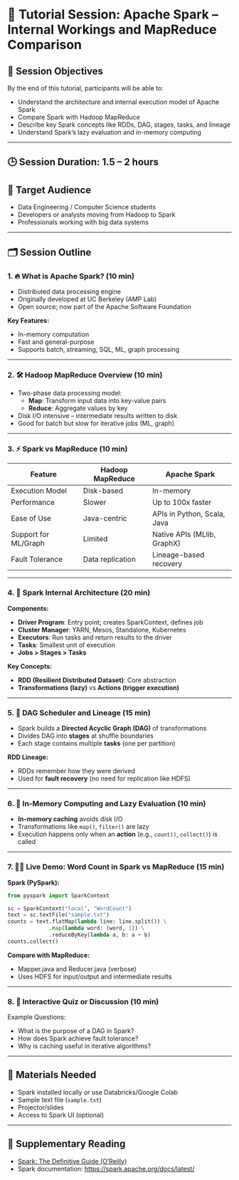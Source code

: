 
# 📘 Tutorial Session: Apache Spark – Internal Workings and MapReduce Comparison

## 🎯 Session Objectives

By the end of this tutorial, participants will be able to:

- Understand the architecture and internal execution model of Apache Spark
- Compare Spark with Hadoop MapReduce
- Describe key Spark concepts like RDDs, DAG, stages, tasks, and lineage
- Understand Spark’s lazy evaluation and in-memory computing

---

## 🕒 Session Duration: 1.5 – 2 hours

## 🧠 Target Audience

- Data Engineering / Computer Science students
- Developers or analysts moving from Hadoop to Spark
- Professionals working with big data systems

---

## 🗂️ Session Outline

### 1. 🔥 What is Apache Spark? (10 min)

- Distributed data processing engine
- Originally developed at UC Berkeley (AMP Lab)
- Open source; now part of the Apache Software Foundation

**Key Features:**
- In-memory computation
- Fast and general-purpose
- Supports batch, streaming, SQL, ML, graph processing

---

### 2. 🛠️ Hadoop MapReduce Overview (10 min)

- Two-phase data processing model:
  - **Map**: Transform input data into key-value pairs
  - **Reduce**: Aggregate values by key
- Disk I/O intensive – intermediate results written to disk
- Good for batch but slow for iterative jobs (ML, graph)

---

### 3. ⚡ Spark vs MapReduce (10 min)

| Feature              | Hadoop MapReduce     | Apache Spark             |
|---------------------|----------------------|---------------------------|
| Execution Model      | Disk-based           | In-memory                |
| Performance          | Slower               | Up to 100x faster        |
| Ease of Use          | Java-centric         | APIs in Python, Scala, Java |
| Support for ML/Graph | Limited              | Native APIs (MLlib, GraphX) |
| Fault Tolerance      | Data replication     | Lineage-based recovery   |

---

### 4. 🧬 Spark Internal Architecture (20 min)

**Components:**
- **Driver Program**: Entry point; creates SparkContext, defines job
- **Cluster Manager**: YARN, Mesos, Standalone, Kubernetes
- **Executors**: Run tasks and return results to the driver
- **Tasks**: Smallest unit of execution
- **Jobs > Stages > Tasks**

**Key Concepts:**
- **RDD (Resilient Distributed Dataset)**: Core abstraction
- **Transformations (lazy)** vs **Actions (trigger execution)**

---

### 5. 🧭 DAG Scheduler and Lineage (15 min)

- Spark builds a **Directed Acyclic Graph (DAG)** of transformations
- Divides DAG into **stages** at shuffle boundaries
- Each stage contains multiple **tasks** (one per partition)

**RDD Lineage:**
- RDDs remember how they were derived
- Used for **fault recovery** (no need for replication like HDFS)

---

### 6. 💾 In-Memory Computing and Lazy Evaluation (10 min)

- **In-memory caching** avoids disk I/O
- Transformations like `map()`, `filter()` are lazy
- Execution happens only when an **action** (e.g., `count()`, `collect()`) is called

---

### 7. 👨‍💻 Live Demo: Word Count in Spark vs MapReduce (15 min)

**Spark (PySpark):**

```python
from pyspark import SparkContext

sc = SparkContext("local", "WordCount")
text = sc.textFile("sample.txt")
counts = text.flatMap(lambda line: line.split()) \
             .map(lambda word: (word, 1)) \
             .reduceByKey(lambda a, b: a + b)
counts.collect()
```

**Compare with MapReduce:**
- Mapper.java and Reducer.java (verbose)
- Uses HDFS for input/output and intermediate results

---

### 8. 🧪 Interactive Quiz or Discussion (10 min)

Example Questions:
- What is the purpose of a DAG in Spark?
- How does Spark achieve fault tolerance?
- Why is caching useful in iterative algorithms?

---

## 📌 Materials Needed

- Spark installed locally or use Databricks/Google Colab
- Sample text file (`sample.txt`)
- Projector/slides
- Access to Spark UI (optional)

---

## 📘 Supplementary Reading

- [Spark: The Definitive Guide (O’Reilly)](https://www.oreilly.com/library/view/spark-the-definitive/9781491912218/)
- Spark documentation: https://spark.apache.org/docs/latest/
